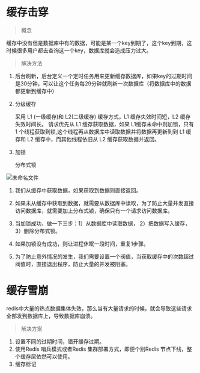 # 缓存击穿

> 概念

缓存中没有但是数据库中有的数据，可能是某一个key到期了，这个key到期，这时候很多用户都去查询这一个key，数据库就会造成压力过大。

> 解决方法

1. 后台刷新，后台定义一个定时任务用来更新缓存数据库，如果key的过期时间是30分钟，可以让这个任务每29分钟就刷新一次数据库（将数据库中的数据都更新到缓存中）

2. 分级缓存

   采用 L1 (一级缓存)和 L2(二级缓存) 缓存方式，L1 缓存失效时间短，L2 缓存失效时间长。 请求优先从 L1 缓存获取数据，如果 L1缓存未命中则加锁，只有 1 个线程获取到锁,这个线程再从数据库中读取数据并将数据再更新到到 L1 缓存和 L2 缓存中，而其他线程依旧从 L2 缓存获取数据并返回。

3. 加锁

   分布式锁

 ![未命名文件](../../../OneDrive/桌面/未命名文件.jpg)



1. 我们从缓存中获取数据，如果获取到数据则直接返回。

2. 如果未从缓存中获取到数据，就需要从数据库中读取，为了防止大量并发直接访问数据库，就需要加上分布式锁，确保只有一个请求访问数据库。

3. 当加锁成功，做一下三步：1）从数据库中读取数据， 2）把数据写入缓存， 3）删除分布式锁。

4. 如果加锁没有成功，则让进程休眠一段时间，重复1步骤。

5. 为了防止意外情况的发生，我们需要设置一个阀值，当获取缓存中的次数超过阀值时，直接退出程序，防止大量的并发被阻塞。









# 缓存雪崩

redis中大量的热点数据集体失效，那么当有大量请求的时候，就会导致这些请求全部发到数据库上，导致数据库崩溃。

> 解决方案

1. 设置不同的过期时间，错开缓存过期。
2. 使用Redis 哨兵模式或者Redis 集群部署方式，即便个别Redis 节点下线，整个缓存层依然可以使用。
3. 缓存标记











